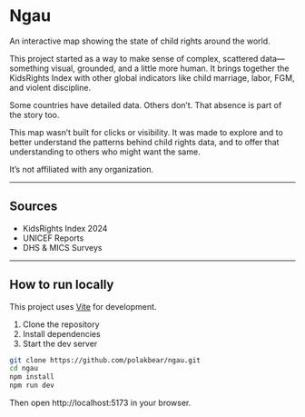 # Ngau

An interactive map showing the state of child rights around the world.

This project started as a way to make sense of complex, scattered data—something visual, grounded, and a little more human. It brings together the KidsRights Index with other global indicators like child marriage, labor, FGM, and violent discipline.

Some countries have detailed data. Others don’t. That absence is part of the story too.

This map wasn’t built for clicks or visibility. It was made to explore and to better understand the patterns behind child rights data, and to offer that understanding to others who might want the same.

It’s not affiliated with any organization.

---

## Sources

- KidsRights Index 2024  
- UNICEF Reports 
- DHS & MICS Surveys

---

## How to run locally

This project uses [Vite](https://vitejs.dev/) for development.

1. Clone the repository  
2. Install dependencies  
3. Start the dev server

```bash
git clone https://github.com/polakbear/ngau.git
cd ngau
npm install
npm run dev
```

Then open http://localhost:5173 in your browser.